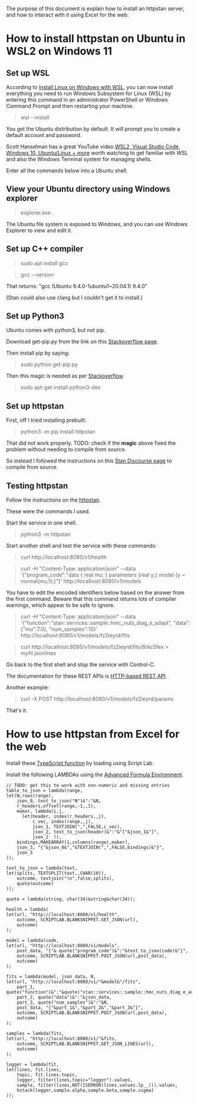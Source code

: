 The purpose of this document is explain how to install an httpstan server, and how to interact with it using Excel for the web.

# How to install httpstan on Ubuntu in WSL2 on Windows 11

## Set up WSL

According to [Install Linux on Windows with WSL](https://docs.microsoft.com/en-us/windows/wsl/install), you can now install everything you need to run Windows Subsystem for Linux (WSL) by entering this command in an administrator PowerShell or Windows Command Prompt and then restarting your machine.
>wsl --install

You get the Ubuntu distribution by default.
It will prompt you to create a default account and password.

Scott Hanselman has a great YouTube video [WSL2, Visual Studio Code, Windows 10, Ubuntu/Linux + more](https://www.youtube.com/watch?v=Owrk9UxnMdI) worth watching to get familiar with WSL and also the Windows Terminal system for managing shells.

Enter all the commands below into a Ubuntu shell.

## View your Ubuntu directory using Windows explorer

>explorer.exe .

The Ubuntu file system is exposed to Windows, and you can use Windows Explorer to view and edit it.

## Set up C++ compiler

>sudo apt install gcc

>gcc --version

That returns: "gcc (Ubuntu 9.4.0-1ubuntu1~20.04.1) 9.4.0"

(Stan could also use clang but I couldn't get it to install.)

## Set up Python3

Ubuntu comes with python3, but not pip.

Download get-pip.py from the link on this [Stackoverflow page](https://stackoverflow.com/questions/4750806/how-do-i-install-pip-on-windows).

Then install pip by saying:
>sudo python get-pip.py

Then this magic is needed as per [Stackoverflow](https://stackoverflow.com/questions/21530577/fatal-error-python-h-no-such-file-or-directory).
>sudo apt-get install python3-dev

## Set up httpstan
First, off I tried installing prebuilt:
>python3 -m pip install httpstan

That did not work properly. TODO: check if the **magic** above fixed the problem without needing to compile from source.

So instead I followed the instructions on this [Stan Discourse page](https://discourse.mc-stan.org/t/httpstan-in-wsl2-ubuntu/23339/2) to compile from source.

## Testing httpstan

Follow the instructions on the [httpstan](https://httpstan.readthedocs.io/en/latest/).

These were the commands I used.

Start the service in one shell.
>python3 -m httpstan

Start another shell and test the service with these commands:

>curl http://localhost:8080/v1/health

>curl -H "Content-Type: application/json" --data '{"program_code":"data { real mu; } parameters {real y;} model {y ~ normal(mu,1);}"}' http://localhost:8080/v1/models

You have to edit the encoded identifiers below based on the answer from the first command. Beware that this command returns lots of compiler warnings, which appear to be safe to ignore.

>curl -H "Content-Type: application/json" --data '{"function":"stan::services::sample::hmc_nuts_diag_e_adapt", "data":{"mu":7.0}, "num_samples":10}' http://localhost:8080/v1/models/fz2ieyrd/fits

>curl http://localhost:8080/v1/models/fz2ieyrd/fits/6rkc5fex > myfit.jsonlines

Go back to the first shell and stop the service with Control-C.

The documentation for these REST APIs is [HTTP-based REST API](https://httpstan.readthedocs.io/en/latest/rest_api.html).

Another example:
>curl -X POST http://localhost:8080/v1/models/fz2ieyrd/params

That's it.

# How to use httpstan from Excel for the web

Install these [TypeScript function](https://github.com/microsoft/advanced-formula-environment/blob/main/examples/excel-json.ts) by loading using Script Lab.

Install the following LAMBDAs using the [Advanced Formula Environment](https://aka.ms/get-afe).

```
// TODO: get this to work with non-numeric and missing entries
table_to_json = lambda(range,
let(N,rows(range),
    json_0, text_to_json("N")&":"&N,
    r_headers,offset(range,-1,,1),
    maker, lambda(i,j,
      let(header, index(r_headers,,j),
          c_vec, index(range,,j),
          json_1, TEXTJOIN(",",FALSE,c_vec),
          json_2, text_to_json(header)&":"&"["&json_1&"]",
          json_2  )),
    bindings,MAKEARRAY(1,columns(range),maker),
    json_3, "{"&json_0&","&TEXTJOIN(",",FALSE,bindings)&"}",
    json_3
));

text_to_json = lambda(text,
let(splits, TEXTSPLIT(text,,CHAR(10)),
    outcome, textjoin("\n",false,splits),
    quote(outcome)
));

quote = lambda(string, char(34)&string&char(34));

health = lambda(
let(url, "http://localhost:8080/v1/health",
    outcome, SCRIPTLAB.BLANKSNIPPET.GET_JSON(url),
    outcome)
);

model = lambda(code,
let(url, "http://localhost:8080/v1/models",
    post_data, "{"& quote("program_code")&":"&text_to_json(code)&"}",
    outcome, SCRIPTLAB.BLANKSNIPPET.POST_JSON(url,post_data),
    outcome)
);

fits = lambda(model, json_data, N,
let(url, "http://localhost:8080/v1/"&model&"/fits",
    part_1, quote("function")&":"&quote("stan::services::sample::hmc_nuts_diag_e_adapt"),
    part_2, quote("data")&":"&json_data,
    part_3, quote("num_samples")&":"&N,
    post_data, "{"&part_1&","&part_2&","&part_3&"}",
    outcome, SCRIPTLAB.BLANKSNIPPET.POST_JSON(url,post_data),
    outcome)
);

samples = lambda(fits,
let(url, "http://localhost:8080/v1/"&fits,
    outcome, SCRIPTLAB.BLANKSNIPPET.GET_JSON_LINES(url),
    outcome)
);

logger = lambda(fit,
let(lines, fit.lines,
    topic, fit.lines.topic,
    logger, filter(lines,topic="logger").values,
    sample, filter(lines,NOT(ISERROR(lines.values.lp__))).values,
    hstack(logger,sample.alpha,sample.beta,sample.sigma)
));
```